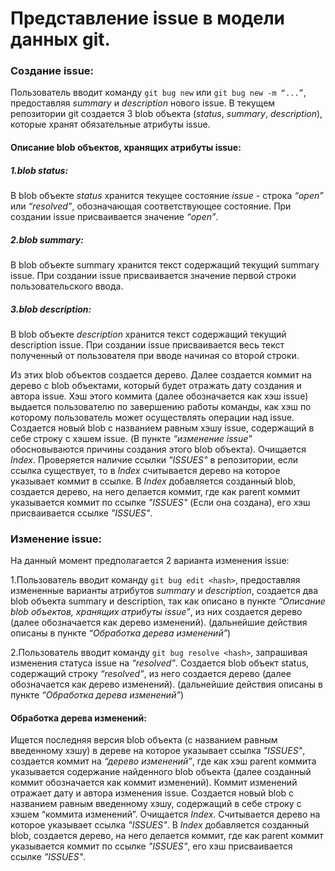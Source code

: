 # Представление issue в модели данных git.

### Создание issue:
Пользователь вводит команду `git bug new` или `git bug new -m “...”`, предоставляя *summary* и *description* нового issue. В текущем репозитории git создается 3 blob объекта (*status*, *summary*, *description*), которые хранят обязательные атрибуты issue. 

#### Описание blob объектов, хранящих атрибуты issue:

##### 1.blob status:
В blob объекте *status* хранится текущее состояние *issue* - строка *“open”* или *“resolved”*, обозначающая соответствующее состояние. При создании issue присваивается значение *“open”*.

##### 2.blob summary:
В blob объекте summary хранится текст содержащий текущий summary issue. При создании issue присваивается значение первой строки пользовательского ввода.

##### 3.blob description:
В blob объекте *description* хранится текст содержащий текущий description issue. При создании issue присваивается весь текст полученный от пользователя при вводе начиная со второй строки.

Из этих blob объектов создается дерево. Далее создается коммит на дерево с blob объектами, который будет отражать дату создания и автора issue. Хэш этого коммита (далее обозначается как хэш issue) выдается пользователю по завершению работы команды, как хэш по которому пользователь может осуществлять операции над issue.
Создается новый blob с названием равным хэшу issue, содержащий в себе строку с хэшем issue. (В пункте *“изменение issue”* обосновываются причины создания этого blob объекта). Очищается *Index*. Проверяется наличие ссылки *"ISSUES"* в репозитории, если ссылка существует, то в *Index* считывается дерево на которое указывает коммит в ссылке. В *Index* добавляется созданный blob, создается дерево, на него делается коммит, где как parent коммит указывается коммит по ссылке *"ISSUES"* (Если она создана), его хэш присваивается ссылке *"ISSUES"*.

### Изменение issue:

На данный момент предполагается 2 варианта изменения issue:

1.Пользователь вводит команду `git bug edit <hash>`, предоставляя измененные варианты атрибутов *summary* и *description*, создается два blob объекта summary и description, так как описано в пункте *“Описание blob объектов, хранящих атрибуты issue”*, из них создается дерево (далее обозначается как дерево изменений). (дальнейшие действия описаны в пункте *“Обработка дерева изменений”*)

2.Пользователь вводит команду `git bug resolve <hash>`, запрашивая изменения статуса issue на *“resolved”*. Создается blob объект status, содержащий строку *“resolved”*, из него создается дерево (далее обозначается как дерево изменений). (дальнейшие действия описаны в пункте *“Обработка дерева изменений”*)

#### Обработка дерева изменений:

Ищется последняя версия blob объекта (с названием равным введенному хэшу) в дереве на которое указывает ссылка *"ISSUES"*, создается коммит на *“дерево изменений”*, где как хэш parent коммита указывается содержание найденного blob объекта (далее созданный коммит обозначается как коммит изменений). Коммит изменений отражает дату и автора изменения issue.
Создается новый blob с названием равным введенному хэшу, содержащий в себе строку с хэшем “коммита изменений”. Очищается *Index*. Считывается дерево на которое указывает ссылка *"ISSUES"*. В *Index* добавляется созданный blob, создается дерево, на него делается коммит, где как parent коммит указывается коммит по ссылке *"ISSUES"*, его хэш присваивается ссылке *"ISSUES"*.
